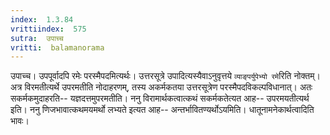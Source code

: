 ```yaml
---
index:  1.3.84
vrittiindex:  575
sutra:  उपाच्च
vritti:  balamanorama 
---
```


उपाच्च। उपपूर्वादपि रमेः परस्मैपदमित्यर्थः। उत्तरसूत्रे उपादित्यस्यैवाऽनुवृत्तये `व्याङ्पर्युपेभ्यो रमे`रिति नोक्तम्। अत्र विरमतीत्यर्थे उपरमतीति नोदाहरणम्, तस्य अकर्मकतया उत्तरसूत्रेण परस्मैपदविकल्पविधानात्। अतः सकर्मकमुदाहरति-- यज्ञदत्तमुपरमतीति। ननु विरामार्थकत्वात्कथं सकर्मकतेत्यत आह-- उपरमयतीत्यर्थ इति। ननु णिजभावात्कथमयमर्थो लभ्यते इत्यत आह-- अन्तर्भावितण्यर्थोऽयमिति। धातूनामनेकार्थत्वादिति भावः। 

